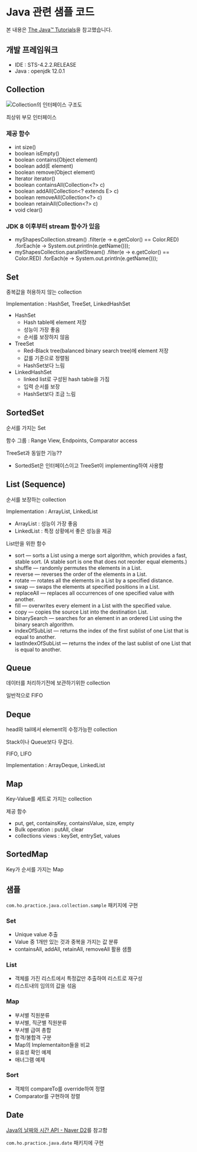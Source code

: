 # Java 관련 샘플 코드
본 내용은 [The Java™ Tutorials](https://docs.oracle.com/javase/tutorial/collections/index.html)을 참고했습니다.

## 개발 프레임워크
- IDE : STS-4.2.2.RELEASE
- Java : openjdk 12.0.1

## Collection

![Collection의 인터페이스 구조도](https://docs.oracle.com/javase/tutorial/figures/collections/colls-coreInterfaces.gif)

최상위 부모 인터페이스

### 제공 함수
- int size()
- boolean isEmpty()
- boolean contains(Object element)
- boolean add(E element)
- boolean remove(Object element)
- Iterator<E> iterator()
- boolean containsAll(Collection<?> c)
- boolean addAll(Collection<? extends E> c)
- boolean removeAll(Collection<?> c)
- boolean retainAll(Collection<?> c)
- void clear()

### JDK 8 이후부터 stream 함수가 있음
- myShapesCollection.stream()
.filter(e -> e.getColor() == Color.RED)
.forEach(e -> System.out.println(e.getName()));
- myShapesCollection.parallelStream()
.filter(e -> e.getColor() == Color.RED)
.forEach(e -> System.out.println(e.getName()));

## Set

중복값을 허용하지 않는 collection

Implementation : HashSet, TreeSet, LinkedHashSet

- HashSet
    - Hash table에 element 저장
    - 성능이 가장 좋음
    - 순서를 보장하지 않음
- TreeSet
    - Red-Black tree(balanced binary search tree)에 element 저장
    - 값를 기준으로 정렬됨
    - HashSet보다 느림
- LinkedHashSet
    - linked list로 구성된 hash table을 가짐
    - 입력 순서를 보장
    - HashSet보다 조금 느림

## SortedSet
순서를 가지는 Set

함수 그룹 : Range View, Endpoints, Comparator access

TreeSet과 동일한 기능??
- SortedSet은 인터페이스이고 TreeSet이 implementing하여 사용함

## List (Sequence)
순서를 보장하는 collection

Implementation : ArrayList, LinkedList
- ArrayList : 성능이 가장 좋음
- LinkedList : 특정 상황에서 좋은 성능을 제공

List만을 위한 함수
- sort — sorts a List using a merge sort algorithm, which provides a fast, stable sort. (A stable sort is one that does not reorder equal elements.)
- shuffle — randomly permutes the elements in a List.
- reverse — reverses the order of the elements in a List.
- rotate — rotates all the elements in a List by a specified distance.
- swap — swaps the elements at specified positions in a List.
- replaceAll — replaces all occurrences of one specified value with another.
- fill — overwrites every element in a List with the specified value.
- copy — copies the source List into the destination List.
- binarySearch — searches for an element in an ordered List using the binary search algorithm.
- indexOfSubList — returns the index of the first sublist of one List that is equal to another.
- lastIndexOfSubList — returns the index of the last sublist of one List that is equal to another.

## Queue
데이터를 처리하기전에 보관하기위한 collection

일반적으로 FIFO

## Deque
head와 tail에서 element의 수정가능한 collection

Stack이나 Queue보다 무겁다.

FIFO, LIFO

Implementation : ArrayDeque, LinkedList

## Map
Key-Value를 세트로 가지는 collection

제공 함수
- put, get, containsKey, containsValue, size, empty
- Bulk operation : putAll, clear
- collections views : keySet, entrySet, values

## SortedMap
Key가 순서를 가지는 Map

## 샘플

`com.ho.practice.java.collection.sample` 패키지에 구현

### Set
- Unique value 추출
- Value 중 1개만 있는 것과 중복을 가지는 값 분류
- containsAll, addAll, retainAll, removeAll 활용 샘플
### List
- 객체를 가진 리스트에서 특정값만 추출하여 리스트로 재구성
- 리스트내의 임의의 값을 섞음
### Map
- 부서별 직원분류
- 부서별, 직군별 직원분류
- 부서별 급여 총합
- 합격/불합격 구분
- Map의 Implementaiton들을 비교
- 유효성 확인 예제
- 애너그램 예제
### Sort
- 객체의 compareTo를 override하여 정렬
- Comparator를 구현하여 정렬





## Date
[Java의 날짜와 시간 API - Naver D2](https://d2.naver.com/helloworld/645609)를 참고함

`com.ho.practice.java.date` 패키지에 구현